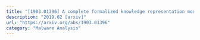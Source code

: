 ```yaml
---
title: "[1903.01396] A complete formalized knowledge representation model for advanced digital forensics timeline analysis"
description: "2019.02 [arxiv]"
url: "https://arxiv.org/abs/1903.01396"
category: "Malware Analysis"
---
```

